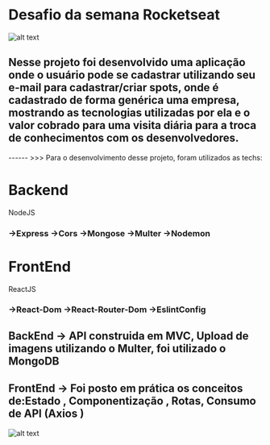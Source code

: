 

<h1> Desafio da semana Rocketseat </h1>


![alt text](https://github.com/ClaytonMarriel/Omnistack---FullStack/blob/master/frontend/src/login.png?raw=true)

<h2>Nesse projeto foi desenvolvido uma aplicação onde o usuário pode se cadastrar utilizando seu e-mail para cadastrar/criar
spots, onde é cadastrado de forma genérica uma empresa, mostrando as tecnologias utilizadas por ela e o valor cobrado para uma visita
diária para a troca de conhecimentos com os desenvolvedores. </h2>


------ >>> Para o desenvolvimento desse projeto, foram utilizados as techs:

<h1>Backend</h1>
<p>
NodeJS</p>

<h3>
  ->Express
  ->Cors
  ->Mongose
  ->Multer
  ->Nodemon
  </h3>
  
  <h1> FrontEnd </h1>
  <p>ReactJS</p>
  
  <h3>
 ->React-Dom
 ->React-Router-Dom
 ->EslintConfig
</h3>
  
<h2>BackEnd  -> API construida em MVC, Upload de imagens utilizando o Multer, foi utilizado o MongoDB </h2>
<h2>FrontEnd -> Foi posto em prática os conceitos de:Estado , Componentização , Rotas, Consumo de API (Axios )</h2>




![alt text](https://github.com/ClaytonMarriel/Omnistack---FullStack/blob/master/frontend/src/cadastro.png?raw=true)
